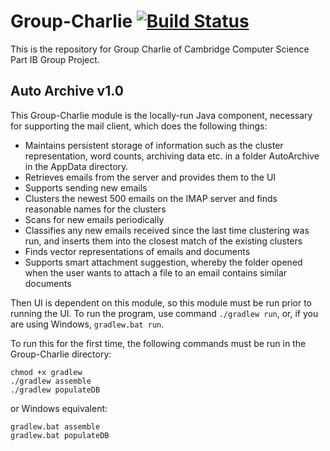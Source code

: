 # Group-Charlie [![Build Status](https://travis-ci.org/Cambridge-Group-Charlie-2017/Group-Charlie.svg?branch=master)](https://travis-ci.org/Cambridge-Group-Charlie-2017/Group-Charlie)
This is the repository for Group Charlie of Cambridge Computer Science Part IB Group Project.

## Auto Archive v1.0

This Group-Charlie module is the locally-run Java component, necessary for supporting the mail client, which does the following things:
- Maintains persistent storage of information such as the cluster representation, word counts, archiving data etc. in a folder AutoArchive in the AppData directory.
- Retrieves emails from the server and provides them to the UI
- Supports sending new emails
- Clusters the newest 500 emails on the IMAP server and finds reasonable names for the clusters
- Scans for new emails periodically
- Classifies any new emails received since the last time clustering was run, and inserts them into the closest match of the existing clusters
- Finds vector representations of emails and documents
- Supports smart attachment suggestion, whereby the folder opened when the user wants to attach a file to an email contains similar documents


Then UI is dependent on this module, so this module must be run prior to running the UI. To run the program, use command `./gradlew run`, or, if you are using Windows, `gradlew.bat run`.

To run this for the first time, the following commands must be run in the Group-Charlie directory:
```
chmod +x gradlew
./gradlew assemble
./gradlew populateDB
```

or Windows equivalent:
```
gradlew.bat assemble
gradlew.bat populateDB
```

